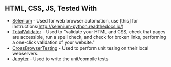 ## HTML, CSS, JS, Tested With

* [Selenium](http://www.seleniumhq.org) - Used for web browser automation, use [this] for instructions(http://selenium-python.readthedocs.io/) 
* [TotalValidator](https://www.totalvalidator.com/index.html) - Used to "validate your HTML and CSS, check that pages are accessible, run a spell check, and check for broken links, performing a one-click validation of your website."
* [CrossBrowserTesting](app.crossbrowsertesting.com) - Used to perform unit tesing on their local webservers.
* [Jupyter](http://jupyter.org/) - Used to write the unit/compile tests

